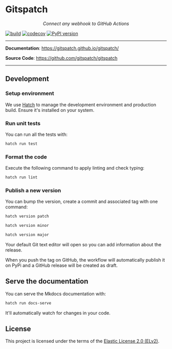 # Gitspatch

<p align="center">
    <em>Connect any webhook to GitHub Actions</em>
</p>

[![build](https://github.com/gitspatch/gitspatch/workflows/Build/badge.svg)](https://github.com/gitspatch/gitspatch/actions)
[![codecov](https://codecov.io/gh/gitspatch/gitspatch/branch/master/graph/badge.svg)](https://codecov.io/gh/gitspatch/gitspatch)
[![PyPI version](https://badge.fury.io/py/gitspatch.svg)](https://badge.fury.io/py/gitspatch)

---

**Documentation**: <a href="https://gitspatch.github.io/gitspatch/" target="_blank">https://gitspatch.github.io/gitspatch/</a>

**Source Code**: <a href="https://github.com/gitspatch/gitspatch" target="_blank">https://github.com/gitspatch/gitspatch</a>

---

## Development

### Setup environment

We use [Hatch](https://hatch.pypa.io/latest/install/) to manage the development environment and production build. Ensure it's installed on your system.

### Run unit tests

You can run all the tests with:

```bash
hatch run test
```

### Format the code

Execute the following command to apply linting and check typing:

```bash
hatch run lint
```

### Publish a new version

You can bump the version, create a commit and associated tag with one command:

```bash
hatch version patch
```

```bash
hatch version minor
```

```bash
hatch version major
```

Your default Git text editor will open so you can add information about the release.

When you push the tag on GitHub, the workflow will automatically publish it on PyPi and a GitHub release will be created as draft.

## Serve the documentation

You can serve the Mkdocs documentation with:

```bash
hatch run docs-serve
```

It'll automatically watch for changes in your code.

## License

This project is licensed under the terms of the [Elastic License 2.0 (ELv2)](./LICENSE.md).
